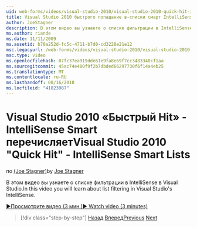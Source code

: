 ```yaml
---
uid: web-forms/videos/visual-studio-2010/visual-studio-2010-quick-hit-intellisense-smart-lists
title: Visual Studio 2010 быстрого попадание в-списки смарт IntelliSense
author: JoeStagner
description: В этом видео вы узнаете о списке фильтрации в IntelliSense в Visual Studio.
ms.author: riande
ms.date: 11/11/2009
ms.assetid: b70a252d-fc5c-4711-b7d0-cd3228e21e12
msc.legacyurl: /web-forms/videos/visual-studio-2010/visual-studio-2010-quick-hit-intellisense-smart-lists
msc.type: video
ms.openlocfilehash: 07fc37ea919dde61e9fa8e69f7cc3483340cf1aa
ms.sourcegitcommit: 45ac74e400f9f2b7dbded66297730f6f14a4eb25
ms.translationtype: MT
ms.contentlocale: ru-RU
ms.lasthandoff: 08/16/2018
ms.locfileid: "41823987"
---
```

<a name="visual-studio-2010-quick-hit---intellisense-smart-lists"></a><span data-ttu-id="b5cf6-103">Visual Studio 2010 «Быстрый Hit» - IntelliSense Smart перечисляет</span><span class="sxs-lookup"><span data-stu-id="b5cf6-103">Visual Studio 2010 "Quick Hit" - IntelliSense Smart Lists</span></span>
====================
<span data-ttu-id="b5cf6-104">по [(Joe Stagner)](https://github.com/JoeStagner)</span><span class="sxs-lookup"><span data-stu-id="b5cf6-104">by [Joe Stagner](https://github.com/JoeStagner)</span></span>

<span data-ttu-id="b5cf6-105">В этом видео вы узнаете о списке фильтрации в IntelliSense в Visual Studio.</span><span class="sxs-lookup"><span data-stu-id="b5cf6-105">In this video you will learn about list filtering in Visual Studio's IntelliSense.</span></span>

[<span data-ttu-id="b5cf6-106">&#9654;Просмотрите видео (3 мин.)</span><span class="sxs-lookup"><span data-stu-id="b5cf6-106">&#9654; Watch video (3 minutes)</span></span>](https://channel9.msdn.com/Blogs/ASP-NET-Site-Videos/visual-studio-2010-quick-hit-intellisense-smart-lists)

> [!div class="step-by-step"]
> <span data-ttu-id="b5cf6-107">[Назад](visual-studio-2010-quick-hit-code-search-view-hierarchy.md)
> [Вперед](visual-studio-2010-quick-hit-multi-monitor-support.md)</span><span class="sxs-lookup"><span data-stu-id="b5cf6-107">[Previous](visual-studio-2010-quick-hit-code-search-view-hierarchy.md)
[Next](visual-studio-2010-quick-hit-multi-monitor-support.md)</span></span>
